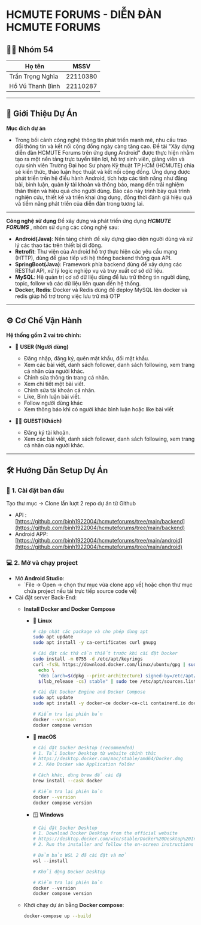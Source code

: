 # **HCMUTE FORUMS - DIỄN ĐÀN HCMUTE FORUMS**

## 👨‍💻 **Nhóm 54**

| Họ tên                              | MSSV         |
| ----------------------------------- | ------------ |
| Trần Trọng Nghĩa                    | 22110380     |
| Hồ Vũ Thanh Bình                    | 22110287     |

---

## 📌 **Giới Thiệu Dự Án**

**Mục đích dự án**
- Trong bối cảnh công nghệ thông tin phát triển mạnh mẽ, nhu cầu trao đổi thông tin và kết nối cộng đồng ngày càng tăng cao. Đề tài "Xây dựng diễn đàn HCMUTE Forums trên ứng dụng Android" được thực hiện nhằm tạo ra một nền tảng trực tuyến tiện lợi, hỗ trợ sinh viên, giảng viên và cựu sinh viên Trường Đại học Sư phạm Kỹ thuật TP.HCM (HCMUTE) chia sẻ kiến thức, thảo luận học thuật và kết nối cộng đồng. Ứng dụng được phát triển trên hệ điều hành Android, tích hợp các tính năng như đăng bài, bình luận, quản lý tài khoản và thông báo, mang đến trải nghiệm thân thiện và hiệu quả cho người dùng. Báo cáo này trình bày quá trình nghiên cứu, thiết kế và triển khai ứng dụng, đồng thời đánh giá hiệu quả và tiềm năng phát triển của diễn đàn trong tương lai.
---
**Công nghệ sử dụng**
Để xây dựng và phát triển ứng dụng ***HCMUTE FORUMS*** , nhóm sử dụng các công nghệ sau:
- **Android(Java)**:
  Nền tảng chính để xây dựng giao diện người dùng và xử lý các thao tác trên thiết bị di động.
- **Retrofit**:
  Thư viện của Android hỗ trợ thực hiện các yêu cầu mạng (HTTP), dùng để giao tiếp với hệ thống backend thông qua API.
- **SpringBoot(Java)**:
  Framework phía backend dùng để xây dựng các RESTful API, xử lý logic nghiệp vụ và truy xuất cơ sở dữ liệu.
- **MySQL**:
  Hệ quản trị cơ sở dữ liệu dùng để lưu trữ thông tin người dùng, topic, follow và các dữ liệu liên quan đến hệ thống.
- **Docker, Redis**:
  Docker và Redis dùng để deploy MySQL lên docker và redis giúp hổ trợ trong việc lưu trữ mã OTP

---

## ⚙️ **Cơ Chế Vận Hành**

**Hệ thống gồm 2 vai trò chính:**

- 👤 **USER (Người dùng)**

  - Đăng nhập, đăng ký, quên mật khẩu, đổi mật khẩu. 
  - Xem các bài viết, danh sách follower, danh sách following, xem trang cá nhân của người khác. 
  - Chỉnh sửa thông tin trang cá nhân.
  - Xem chi tiết một bài viết. 
  - Chỉnh sửa tài khoản cá nhân.
  - Like, Bình luận bài viết.
  - Follow người dùng khác
  - Xem thông báo khi có người khác bình luận hoặc like bài viết
- 🧑‍💼 **GUEST(Khách)**
  - Đăng ký tài khoản. 
  - Xem các bài viết, danh sách follower, danh sách following, xem trang cá nhân của người khác. 
---

## 🛠️ **Hướng Dẫn Setup Dự Án**

### 🔧 **1. Cài đặt ban đầu**
Tạo thư mục → Clone lần lượt 2 repo dự án từ Github
- API : [https://github.com/binh1922004/hcmuteforums/tree/main/backend](https://github.com/binh1922004/hcmuteforums/tree/main/backend)
- Android APP: [https://github.com/binh1922004/hcmuteforums/tree/main/android](https://github.com/binh1922004/hcmuteforums/tree/main/android) 

### 💻 **2. Mở và chạy project**

- Mở **Android Studio**:
  - `File → Open → chọn thư mục vừa clone app về( hoặc chọn thư mục chứa project nếu tải trực tiếp source code về) 
- Cài đặt server Back-End:
  - **Install Docker and Docker Compose**  
  
    - 🐧 **Linux**  
        ```bash
        # cập nhật các package và cho phép dùng apt 
        sudo apt update
        sudo apt install -y ca-certificates curl gnupg
    
        # Cài đặt các thứ cần thiết trước khi cài đặt Docker
        sudo install -m 0755 -d /etc/apt/keyrings
        curl -fsSL https://download.docker.com/linux/ubuntu/gpg | sudo gpg --dearmor -o /etc/apt/keyrings/docker.gpg
          echo \
          "deb [arch=$(dpkg --print-architecture) signed-by=/etc/apt/keyrings/docker.gpg] https://download.docker.com/linux/ubuntu \
          $(lsb_release -cs) stable" | sudo tee /etc/apt/sources.list.d/docker.list > /dev/null
    
        # Cài đặt Docker Engine and Docker Compose
        sudo apt update
        sudo apt install -y docker-ce docker-ce-cli containerd.io docker-buildx-plugin docker-compose-plugin
    
        # Kiểm tra lại phiên bản
        docker --version
        docker compose version
        ```  
    
    - 🍎 **macOS**  
        ```bash
        # Cài đặt Docker Desktop (recommended)
        # 1. Tải Docker Desktop từ website chính thức
        # https://desktop.docker.com/mac/stable/amd64/Docker.dmg
        # 2. Kéo Docker vào Application folder
    
        # Cách khác, dùng brew để cài đặ
        brew install --cask docker
    
        # Kiểm tra lại phiên bản
        docker --version
        docker compose version
        ```  
    
    - 🪟 **Windows**  
        ```powershell
        # Cài đặt Docker Desktop
        # 1. Download Docker Desktop from the official website
        # https://desktop.docker.com/win/stable/Docker%20Desktop%20Installer.exe
        # 2. Run the installer and follow the on-screen instructions
    
        # Đảm bảo WSL 2 đã cài đặt và mở 
        wsl --install
    
        # Khởi động Docker Desktop
    
        # Kiểm tra lại phiên bản
        docker --version
        docker compose version
        ```
  - Khởi chạy dự án bằng **Docker compose**:
    ```bash
    docker-compose up --build
    ```

